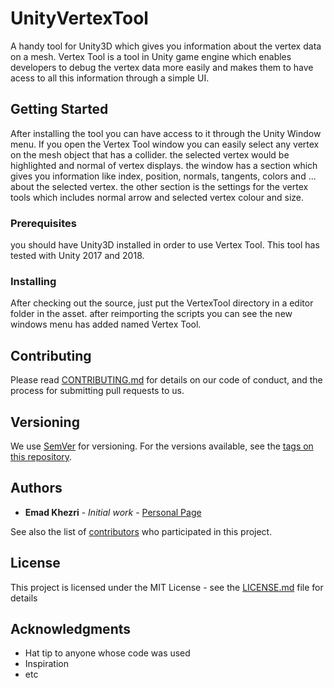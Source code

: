 # UnityVertexTool
A handy tool for Unity3D which gives you information about the vertex data on a mesh. 
Vertex Tool is a tool in Unity game engine which enables developers to debug the vertex data more easily and makes them to have acess to all this information through a simple UI. 

## Getting Started

After installing the tool you can have access to it through the Unity Window menu. If you open the Vertex Tool window you can easily select any vertex on the mesh object that has a collider. the selected vertex would be highlighted and normal of vertex displays. the window has a section which gives you information like index, position, normals, tangents, colors and ... about the selected vertex. the other section is the settings for the vertex tools which includes normal arrow and selected vertex colour and size.

### Prerequisites

you should have Unity3D installed in order to use Vertex Tool. This tool has tested with Unity 2017 and 2018. 

### Installing

After checking out the source, just put the VertexTool directory in a editor folder in the asset. after reimporting the scripts you can see the new windows menu has added named Vertex Tool.

## Contributing

Please read [CONTRIBUTING.md](https://gist.github.com/PurpleBooth/b24679402957c63ec426) for details on our code of conduct, and the process for submitting pull requests to us.

## Versioning

We use [SemVer](http://semver.org/) for versioning. For the versions available, see the [tags on this repository](https://github.com/your/project/tags). 

## Authors

* **Emad Khezri** - *Initial work* - [Personal Page](https://emadkhezri.github.io)

See also the list of [contributors](https://github.com/your/project/contributors) who participated in this project.

## License

This project is licensed under the MIT License - see the [LICENSE.md](LICENSE.md) file for details

## Acknowledgments

* Hat tip to anyone whose code was used
* Inspiration
* etc
